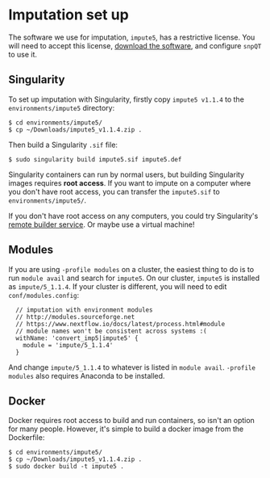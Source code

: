 # Imputation set up 

The software we use for imputation, `impute5`, has a restrictive license. You
will need to accept this license, [download the
software](https://jmarchini.org/software/), and configure `snpQT` to use it.

## Singularity

To set up imputation with Singularity, firstly copy `impute5 v1.1.4` to the
`environments/impute5` directory:

```
$ cd environments/impute5/
$ cp ~/Downloads/impute5_v1.1.4.zip . 
```

Then build a Singularity `.sif` file:

```
$ sudo singularity build impute5.sif impute5.def
```

Singularity containers can run by normal users, but building Singularity images
requires **root access**. If you want to impute on a computer where you don't have
root access, you can transfer the `impute5.sif` to `environments/impute5/`.

If you don't have root access on any computers, you could try Singularity's
[remote builder service](https://cloud.sylabs.io/builder). Or maybe use a
virtual machine!

## Modules

If you are using `-profile modules` on a cluster, the easiest thing to do is to
run `module avail` and search for `impute5`. On our cluster, `impute5` is
installed as `impute/5_1.1.4`. If your cluster is different, you will need to
edit `conf/modules.config`:

```  
  // imputation with environment modules
  // http://modules.sourceforge.net
  // https://www.nextflow.io/docs/latest/process.html#module
  // module names won't be consistent across systems :( 
  withName: 'convert_imp5|impute5' {
    module = 'impute/5_1.1.4'
  }
```

And change `impute/5_1.1.4` to whatever is listed in `module avail`. `-profile
modules` also requires Anaconda to be installed. 

## Docker

Docker requires root access to build and run containers, so isn't an option for
many people. However, it's simple to build a docker image from the Dockerfile:

```
$ cd environments/impute5/
$ cp ~/Downloads/impute5_v1.1.4.zip .
$ sudo docker build -t impute5 . 
```


